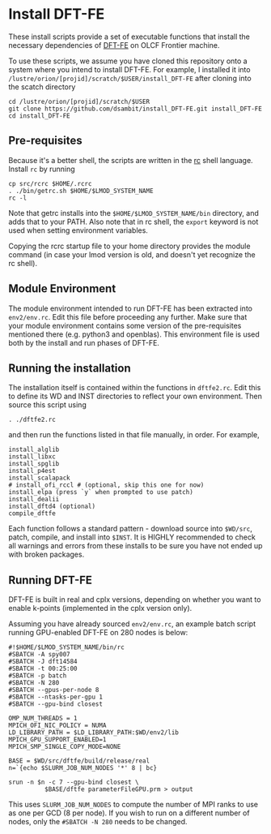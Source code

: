 # Install DFT-FE

These install scripts provide a set of executable
functions that install the necessary dependencies
of [DFT-FE](https://github.com/dftfeDevelopers/dftfe) on OLCF Frontier machine.

To use these scripts, we assume you have cloned this
repository onto a system where you intend to install DFT-FE.
For example, I installed it into `/lustre/orion/[projid]/scratch/$USER/install_DFT-FE` after 
cloning into the scatch directory

    cd /lustre/orion/[projid]/scratch/$USER
    git clone https://github.com/dsambit/install_DFT-FE.git install_DFT-FE
    cd install_DFT-FE

## Pre-requisites

Because it's a better shell, the scripts are written
in the [rc](http://doc.cat-v.org/plan_9/4th_edition/papers/rc)
shell language.  Install `rc` by running

    cp src/rcrc $HOME/.rcrc
    . ./bin/getrc.sh $HOME/$LMOD_SYSTEM_NAME
    rc -l

Note that getrc installs into the `$HOME/$LMOD_SYSTEM_NAME/bin`
directory, and adds that to your PATH. Also note that in rc shell, the 
`export` keyword is not used when setting environment variables.

Copying the rcrc startup file to your home directory provides
the module command (in case your lmod version is old,
and doesn't yet recognize the rc shell).

## Module Environment

The module environment intended to run DFT-FE has been extracted
into `env2/env.rc`.  Edit this file before proceeding any further.
Make sure that your module environment contains some version of the
pre-requisites mentioned there (e.g. python3 and openblas).
This environment file is used both by the install and run
phases of DFT-FE.

## Running the installation
The installation itself is contained within the functions in
`dftfe2.rc`.  Edit this to define its WD and INST directories
to reflect your own environment.
Then source this script using

    . ./dftfe2.rc

and then run the functions listed in that file manually, in order.
For example, 

    install_alglib
    install_libxc
    install_spglib
    install_p4est
    install_scalapack
    # install_ofi_rccl # (optional, skip this one for now)
    install_elpa (press `y` when prompted to use patch)
    install_dealii
    install_dftd4 (optional)
    compile_dftfe

Each function follows a standard pattern - download source into `$WD/src`,
patch, compile, and install into `$INST`.  It is HIGHLY recommended
to check all warnings and errors from these installs to be sure
you have not ended up with broken packages.


## Running DFT-FE

DFT-FE is built in real and cplx versions, depending on whether you
want to enable k-points (implemented in the cplx version only).

Assuming you have already sourced `env2/env.rc`, an example
batch script running GPU-enabled DFT-FE on 280 nodes is below:

    #!$HOME/$LMOD_SYSTEM_NAME/bin/rc
    #SBATCH -A spy007
    #SBATCH -J dft14584
    #SBATCH -t 00:25:00
    #SBATCH -p batch
    #SBATCH -N 280
    #SBATCH --gpus-per-node 8
    #SBATCH --ntasks-per-gpu 1
    #SBATCH --gpu-bind closest

    OMP_NUM_THREADS = 1
    MPICH_OFI_NIC_POLICY = NUMA 
    LD_LIBRARY_PATH = $LD_LIBRARY_PATH:$WD/env2/lib
    MPICH_GPU_SUPPORT_ENABLED=1
    MPICH_SMP_SINGLE_COPY_MODE=NONE

    BASE = $WD/src/dftfe/build/release/real
    n=`{echo $SLURM_JOB_NUM_NODES '*' 8 | bc}

    srun -n $n -c 7 --gpu-bind closest \
              $BASE/dftfe parameterFileGPU.prm > output

This uses `SLURM_JOB_NUM_NODES` to compute the number of MPI
ranks to use as one per GCD (8 per node).  If you wish to run
on a different number of nodes, only the `#SBATCH -N 280`
needs to be changed.
